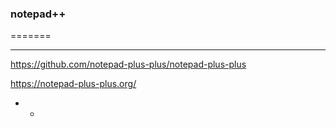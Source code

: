 ### notepad++
=======

---

https://github.com/notepad-plus-plus/notepad-plus-plus

https://notepad-plus-plus.org/


-
  -

```

```




